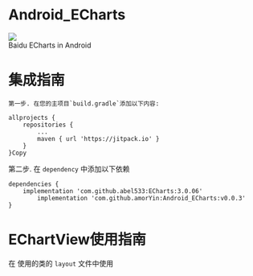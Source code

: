 # Android_ECharts
[![](https://jitpack.io/v/amorYin/Android_ECharts.svg)](https://jitpack.io/#amorYin/Android_ECharts)
<br>
Baidu ECharts in Android

# 集成指南
```第一步. 在您的主项目`build.gradle`添加以下内容:```

	allprojects {
		repositories {
			...
			maven { url 'https://jitpack.io' }
		}
	}Copy

第二步. 在 `dependency` 中添加以下依赖

	dependencies {
		implementation 'com.github.abel533:ECharts:3.0.06'
	        implementation 'com.github.amorYin:Android_ECharts:v0.0.3'
	}
# EChartView使用指南
在 使用的类的 `layout` 文件中使用
